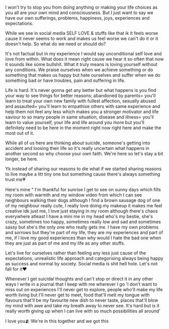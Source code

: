 I won't try to stop you from doing anything or making your life choices as you all are your own mind and consciousness. But I just want to say we have our own sufferings, problems, happiness, joys, experiences and expectations. 

While we see in social media SELF LOVE & stuffs like that ik it feels worse cause it never seems to work and makes us feel worse we can't do it or it doesn't help. So what do we need or should do? 

It's not factual but in my experience I would say unconditional self love and love from within. What does it mean right cause we hear it so often that now it sounds like some bullshit. What it truly means is loving yourself without any conditions. We praise ourselves when we achieve something or do something that makes us happy but hate ourselves and suffer when we do something bad or have troubles, pain and suffering in life.

Life is hard. It's never gonna get any better but what happens is you find your way to see things for better reasons; abandoned by parents= you'll learn to treat your own new family with fullest affection, sexually abused and assaulted= you'll learn to empathise others with same experience and help them not feel any less which makes you a stronger motivator and life saviour to so many people in same situation, disease and illness= you'll learn to value yourself, your life and life around you more but you'll definitely need to be here in the moment right now right here and make the most out of it.

While all of us here are thinking about suicide, someone's getting into accident and loosing their life so it's really uncertain what happens in another second so why choose your own faith. We're here so let's stay a bit longer, be here. 

Yk instead of sharing our reasons to die what if we started sharing reasons to live maybe a litt tiny one but something cause there's always something trust me💗

Here's mine " I'm thankful for sunrise I get to see on sunny days which fills my room with warmth and my window video from which I can see neighbours walking their dogs although I find a brown sausage dog of one of my neighbour really cute, I really love doing my makeup it makes me feel creative idk just me, I love just staying in my room although there's chaos everywhere atleast I have a mini me in my head who's my bestie, she's crazy, sometimes too happy, sometimes really low and sad and sometimes sassy but she's the only one who really gets me. I have my own problems and sorrows but they're part of my life, they are my experiences and part of me, if I love my good experiences than why would I hate the bad one when they are just as part of me and my life as any other stuffs. 

Let's live for ourselves rather than feeling any less just cause of the expectations, unrealistic life approach and categorising always being happy as success and normal by society. Social media is shit hell hole. Let's not fall for it❤️

Whenever I get suicidal thoughts and can't stop or direct it in any other ways I write in a journal that I keep with me wherever I go 'I don't want to miss out on experiences I'll never get to explore, people who'll make my life worth living but I'll never get to meet, food that'll melt my tongue with flavours that'll be my favourite new dish to never taste, places that'll blow my mind with awe and take my breath away to never see. It's hard but is it really worth giving up when I can live with so much possibilities all around'

I love you🫂 We're in this together and we got this